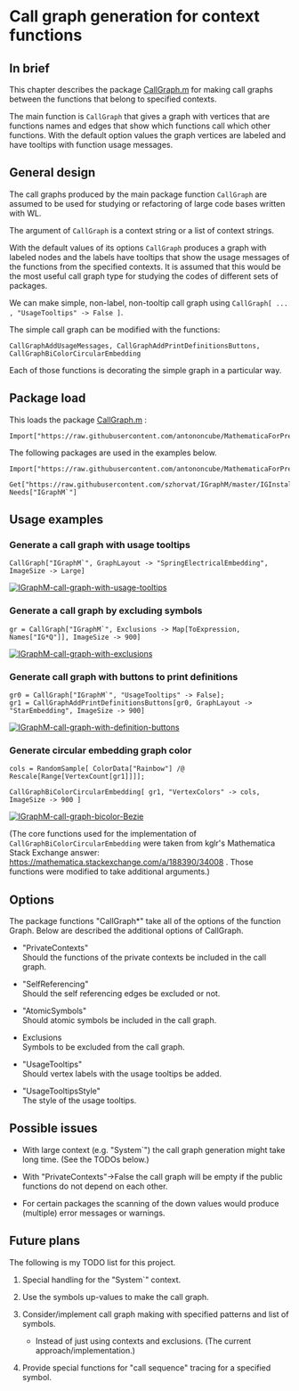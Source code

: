 # Call graph generation for context functions

## In brief

This chapter describes the package 
[CallGraph.m](https://github.com/antononcube/MathematicaForPrediction/blob/master/Misc/CallGraph.m) 
for making call graphs between the functions that belong to specified contexts.

The main function is `CallGraph` that gives a graph with vertices that are functions names and edges that show 
which functions call which other functions. With the default option values the graph vertices are labeled and 
have tooltips with function usage messages.

## General design

The call graphs produced by the main package function `CallGraph` are assumed to be used for studying or refactoring 
of large code bases written with WL.

The argument of `CallGraph` is a context string or a list of context strings.

With the default values of its options `CallGraph` produces a graph with labeled nodes and the labels have tooltips 
that show the usage messages of the functions from the specified contexts.
It is assumed that this would be the most useful call graph type for studying the codes of different sets of packages.

We can make simple, non-label, non-tooltip call graph using `CallGraph[ ... , "UsageTooltips" -> False ]`.

The simple call graph can be modified with the functions:

    CallGraphAddUsageMessages, CallGraphAddPrintDefinitionsButtons, CallGraphBiColorCircularEmbedding

Each of those functions is decorating the simple graph in a particular way.

## Package load

This loads the package [CallGraph.m](https://github.com/antononcube/MathematicaForPrediction/blob/master/Misc/CallGraph.m) :

    Import["https://raw.githubusercontent.com/antononcube/MathematicaForPrediction/master/Misc/CallGraph.m"]

The following packages are used in the examples below.

    Import["https://raw.githubusercontent.com/antononcube/MathematicaForPrediction/master/MonadicProgramming/MonadicQuantileRegression.m"]

    Get["https://raw.githubusercontent.com/szhorvat/IGraphM/master/IGInstaller.m"];
    Needs["IGraphM`"]

## Usage examples

### Generate a call graph with usage tooltips

    CallGraph["IGraphM`", GraphLayout -> "SpringElectricalEmbedding", ImageSize -> Large]

[![IGraphM-call-graph-with-usage-tooltips](https://i.imgur.com/ShOVJMVl.png)](https://i.imgur.com/ShOVJMV.png)

### Generate a call graph by excluding symbols

    gr = CallGraph["IGraphM`", Exclusions -> Map[ToExpression, Names["IG*Q"]], ImageSize -> 900]


[![IGraphM-call-graph-with-exclusions](https://i.imgur.com/n2y0KrKl.png)](https://i.imgur.com/n2y0KrK.png)

### Generate call graph with buttons to print definitions

    gr0 = CallGraph["IGraphM`", "UsageTooltips" -> False];
    gr1 = CallGraphAddPrintDefinitionsButtons[gr0, GraphLayout -> "StarEmbedding", ImageSize -> 900]

[![IGraphM-call-graph-with-definition-buttons](https://i.imgur.com/wbRcNoEl.png)](https://i.imgur.com/wbRcNoE.png)

### Generate circular embedding graph color

    cols = RandomSample[ ColorData["Rainbow"] /@ Rescale[Range[VertexCount[gr1]]]];

    CallGraphBiColorCircularEmbedding[ gr1, "VertexColors" -> cols, ImageSize -> 900 ]

[![IGraphM-call-graph-bicolor-Bezie](https://i.imgur.com/BMgO1rEl.png)](https://i.imgur.com/BMgO1rE.png)

(The core functions used for the implementation of `CallGraphBiColorCircularEmbedding` were taken from kglr's Mathematica Stack Exchange answer: https://mathematica.stackexchange.com/a/188390/34008 . Those functions were modified to take additional arguments.)

## Options

The package functions "CallGraph*" take all of the options of the function Graph.
Below are described the additional options of CallGraph.

- "PrivateContexts"   
Should the functions of the private contexts be included in the call graph.

- "SelfReferencing"   
Should the self referencing edges be excluded or not.

- "AtomicSymbols"   
Should atomic symbols be included in the call graph.

- Exclusions   
Symbols to be excluded from the call graph.

- "UsageTooltips"   
Should vertex labels with the usage tooltips be added.

- "UsageTooltipsStyle"   
The style of the usage tooltips.

## Possible issues

- With large context (e.g. "System`") the call graph generation might take long time. (See the TODOs below.)

- With "PrivateContexts"->False the call graph will be empty if the public functions do not depend on each other.

- For certain packages the scanning of the down values would produce (multiple) error messages or warnings.

## Future plans

The following is my TODO list for this project.

1. Special handling for the "System`" context.

2. Use the symbols up-values to make the call graph.

3. Consider/implement call graph making with specified patterns and list of symbols.

   - Instead of just using contexts and exclusions. (The current approach/implementation.)

4. Provide special functions for "call sequence" tracing for a specified symbol.


